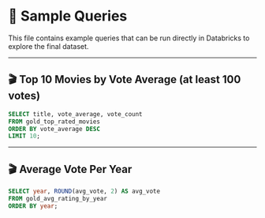 # 🧪 Sample Queries

This file contains example queries that can be run directly in Databricks to explore the final dataset.

---

## 🎬 Top 10 Movies by Vote Average (at least 100 votes)

```sql
SELECT title, vote_average, vote_count
FROM gold_top_rated_movies
ORDER BY vote_average DESC
LIMIT 10;
```


---

## 🎬 Average Vote Per Year

```sql
SELECT year, ROUND(avg_vote, 2) AS avg_vote
FROM gold_avg_rating_by_year
ORDER BY year;
```

